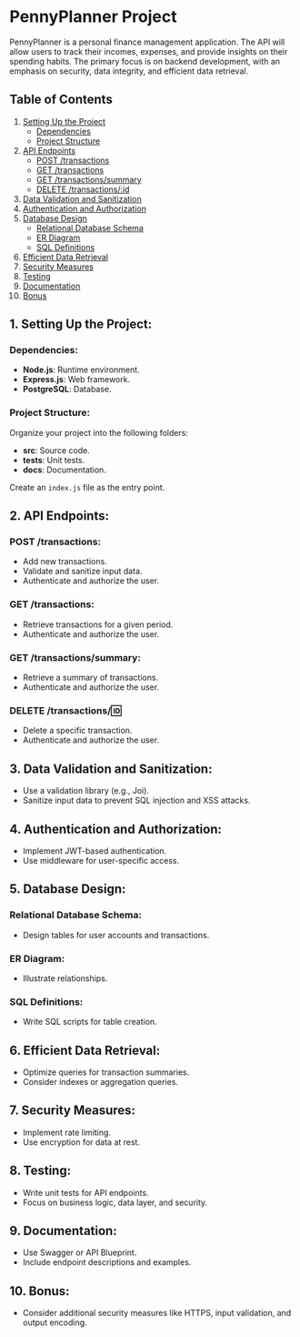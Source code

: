 # PennyPlanner Project

PennyPlanner is a personal finance management application. The API will allow users to track their incomes, expenses, and provide insights on their spending habits. The primary focus is on backend development, with an emphasis on security, data integrity, and efficient data retrieval.

## Table of Contents

1. [Setting Up the Project](#1-setting-up-the-project)
   - [Dependencies](#dependencies)
   - [Project Structure](#project-structure)
2. [API Endpoints](#2-api-endpoints)
   - [POST /transactions](#post-transactions)
   - [GET /transactions](#get-transactions)
   - [GET /transactions/summary](#get-transactionssummary)
   - [DELETE /transactions/:id](#delete-transactionsid)
3. [Data Validation and Sanitization](#3-data-validation-and-sanitization)
4. [Authentication and Authorization](#4-authentication-and-authorization)
5. [Database Design](#5-database-design)
   - [Relational Database Schema](#relational-database-schema)
   - [ER Diagram](#er-diagram)
   - [SQL Definitions](#sql-definitions)
6. [Efficient Data Retrieval](#6-efficient-data-retrieval)
7. [Security Measures](#7-security-measures)
8. [Testing](#8-testing)
9. [Documentation](#9-documentation)
10. [Bonus](#12-bonus)

## 1. Setting Up the Project:

### Dependencies:

- **Node.js**: Runtime environment.
- **Express.js**: Web framework.
- **PostgreSQL**: Database.

### Project Structure:

Organize your project into the following folders:

- **src**: Source code.
- **tests**: Unit tests.
- **docs**: Documentation.

Create an `index.js` file as the entry point.

## 2. API Endpoints:

### POST /transactions:

- Add new transactions.
- Validate and sanitize input data.
- Authenticate and authorize the user.

### GET /transactions:

- Retrieve transactions for a given period.
- Authenticate and authorize the user.

### GET /transactions/summary:

- Retrieve a summary of transactions.
- Authenticate and authorize the user.

### DELETE /transactions/:id:

- Delete a specific transaction.
- Authenticate and authorize the user.

## 3. Data Validation and Sanitization:

- Use a validation library (e.g., Joi).
- Sanitize input data to prevent SQL injection and XSS attacks.

## 4. Authentication and Authorization:

- Implement JWT-based authentication.
- Use middleware for user-specific access.

## 5. Database Design:

### Relational Database Schema:

- Design tables for user accounts and transactions.

### ER Diagram:

- Illustrate relationships.

### SQL Definitions:

- Write SQL scripts for table creation.

## 6. Efficient Data Retrieval:

- Optimize queries for transaction summaries.
- Consider indexes or aggregation queries.

## 7. Security Measures:

- Implement rate limiting.
- Use encryption for data at rest.

## 8. Testing:

- Write unit tests for API endpoints.
- Focus on business logic, data layer, and security.

## 9. Documentation:

- Use Swagger or API Blueprint.
- Include endpoint descriptions and examples.

## 10. Bonus:

- Consider additional security measures like HTTPS, input validation, and output encoding.
